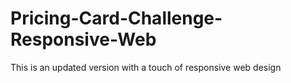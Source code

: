 # Pricing-Card-Challenge-Responsive-Web
This is an updated version with a touch of responsive web design
